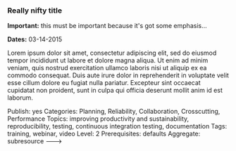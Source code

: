 ### Really nifty title

**Important:** this must be important because it's got some emphasis... 

**Dates:** 03-14-2015

Lorem ipsum dolor sit amet, consectetur adipiscing elit, sed do eiusmod tempor incididunt ut labore et dolore magna aliqua. Ut enim ad minim veniam, quis nostrud exercitation ullamco laboris nisi ut aliquip ex ea commodo consequat. Duis aute irure dolor in reprehenderit in voluptate velit esse cillum dolore eu fugiat nulla pariatur. Excepteur sint occaecat cupidatat non proident, sunt in culpa qui officia deserunt mollit anim id est laborum.

Publish: yes
Categories: Planning, Reliability, Collaboration, Crosscutting, Performance
Topics: improving productivity and sustainability, reproducibility, testing, continuous integration testing, documentation
Tags: training, webinar, video
Level: 2
Prerequisites: defaults
Aggregate: subresource
--->


